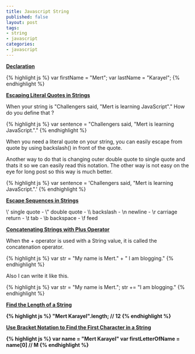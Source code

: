 ```yaml
---
title: Javascript String
published: false
layout: post
tags:
- string
- javascript
categories:
- javascript
---
```


<b><u>Declaration</u></b>

{% highlight js %}
var firstName = "Mert";
var lastName = "Karayel";
{% endhighlight %}

<b><u>Escaping Literal Quotes in Strings</u></b>

When your string is "Challengers said, "Mert is learning JavaScript"." How do you define that ?

{% highlight js %}
var sentence = "Challengers said, \"Mert is learning JavaScript.\"."
{% endhighlight %}

When you need a literal quote on your string, you can easily escape from quote by using backslash(\) in front of the quote. 

Another way to do that is changing outer double quote to single quote and thats it so we can easily read this notation. The other way is not easy on the eye for long post so  this way is much better.

{% highlight js %}
var sentence = 'Challengers said, "Mert is learning JavaScript.".'
{% endhighlight %}

<b><u>Escape Sequences in Strings</u></b>

\\' single quote -
\\" double quote -
\\\\ backslash -
\n newline -
\r carriage return -
\t tab -
\b backspace -
\f feed

<b><u>Concatenating Strings with Plus Operator</u></b>

When the + operator is used with a String value, it is called the concatenation operator.

{% highlight js %}
var str = "My name is Mert." + " I am blogging."
{% endhighlight %}

Also I can write it like this.

{% highlight js %}
var str = "My name is Mert.";
str += "I am blogging."
{% endhighlight %}

<b><u>Find the Length of a String</u><b>

{% highlight js %}
"Mert Karayel".length; // 12
{% endhighlight %}

<b><u>Use Bracket Notation to Find the First Character in a String</u></b>

{% highlight js %}
var name = "Mert Karayel"
var firstLetterOfName = name[0] // M
{% endhighlight %}